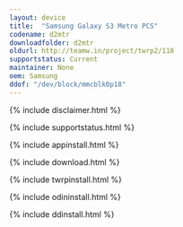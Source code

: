 ```yaml
---
layout: device
title:  "Samsung Galaxy S3 Metro PCS"
codename: d2mtr
downloadfolder: d2mtr
oldurl: http://teamw.in/project/twrp2/118
supportstatus: Current
maintainer: None
oem: Samsung
ddof: "/dev/block/mmcblk0p18"
---
```


{% include disclaimer.html %}

{% include supportstatus.html %}

{% include appinstall.html %}

{% include download.html %}

{% include twrpinstall.html %}

{% include odininstall.html %}

{% include ddinstall.html %}

